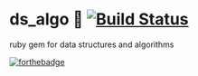 # ds_algo :rocket: [![Build Status](https://travis-ci.com/imhtapm/ds_algo.svg?branch=master)](https://travis-ci.com/imhtapm/ds_algo)
 ruby gem for data structures and algorithms

[![forthebadge](https://forthebadge.com/images/badges/built-with-love.svg)](https://forthebadge.com)
